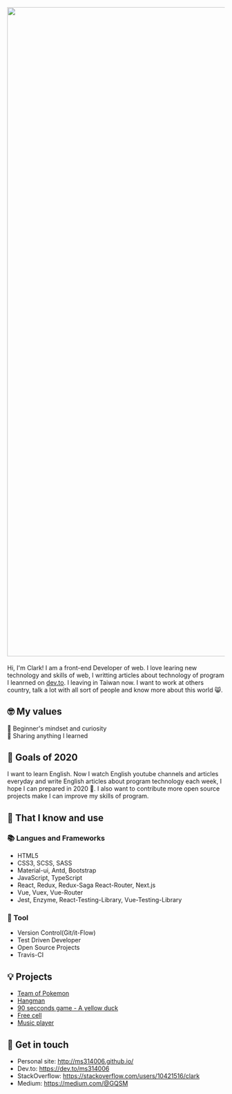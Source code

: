 ## <img width="1500px" src="https://github.com/Jason910315/Jason910315/blob/main/Hi%2CI%E2%80%99m%20JasonYang.%20Welcome%20to%20my%20github.gif" />

Hi, I'm Clark! I am a front-end Developer of web. I love learing new technology and skills of web, I writting articles about technology of program I leanrned on [dev.to](https://dev.to/ms314006). I leaving in Taiwan now. I want to work at others country, talk a lot with all sort of people and know more about this world 😸.

## 🤓 My values
🍏 Beginner's mindset and curiosity<br>
🙌 Sharing anything I learned<br>

## 🔭 Goals of 2020

I want to learn English. Now I watch English youtube channels and articles everyday and write English articles about program technology each week, I hope I can prepared in 2020 💪. I also want to contribute more open source projects make I can improve my skills of program.

## 🧠 That I know and use
### 📚 Langues and Frameworks
- HTML5
- CSS3, SCSS, SASS
- Material-ui, Antd, Bootstrap
- JavaScript, TypeScript
- React, Redux, Redux-Saga React-Router, Next.js
- Vue, Vuex, Vue-Router
- Jest, Enzyme, React-Testing-Library, Vue-Testing-Library

### 🔧 Tool
- Version Control(Git/it-Flow)
- Test Driven Developer
- Open Source Projects
- Travis-CI

## 💡 Projects
- [Team of Pokemon](https://ms314006.github.io/team-of-pokemon/dist/)
- [Hangman](https://ms314006.github.io/hangman/dist/)
- [90 secconds game - A yellow duck](https://ms314006.github.io/90_secGame-with-React/dist/)
- [Free cell](https://ms314006.github.io/FreeCell-With-React/dist/index.html)
- [Music player](https://ms314006.github.io/MP3_Player-With-React/dist/)

## 🔗 Get in touch
- Personal site: http://ms314006.github.io/
- Dev.to: https://dev.to/ms314006
- StackOverflow: https://stackoverflow.com/users/10421516/clark
- Medium: https://medium.com/@GQSM
